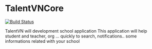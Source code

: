 # TalentVNCore

[![Build Status](https://dev.azure.com/tvnhat/DevOpsLearning/_apis/build/status/DevOpsLearning?branchName=dev)](https://dev.azure.com/tvnhat/DevOpsLearning/_build/latest?definitionId=1&branchName=dev)

TalentVN will development school application
This application will help student and teacher, org ... quickly to search, notifications.. some informations related with your school
